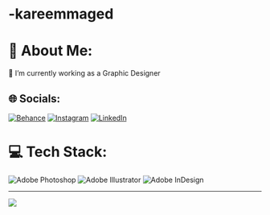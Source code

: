 # -kareemmaged
# 💫 About Me:
🔭 I’m currently working as a Graphic Designer<br>


## 🌐 Socials:
[![Behance](https://img.shields.io/badge/Behance-1769ff?logo=behance&logoColor=white)](https://behance.net/kareemmaged22) [![Instagram](https://img.shields.io/badge/Instagram-%23E4405F.svg?logo=Instagram&logoColor=white)](https://instagram.com/kareem_maged_22) [![LinkedIn](https://img.shields.io/badge/LinkedIn-%230077B5.svg?logo=linkedin&logoColor=white)](https://linkedin.com/in/kareem-maged-22) 

# 💻 Tech Stack:
![Adobe Photoshop](https://img.shields.io/badge/adobephotoshop-%2331A8FF.svg?style=for-the-badge&logo=adobephotoshop&logoColor=white) ![Adobe Illustrator](https://img.shields.io/badge/adobeillustrator-%23FF9A00.svg?style=for-the-badge&logo=adobeillustrator&logoColor=white) ![Adobe InDesign](https://img.shields.io/badge/Adobe%20InDesign-49021F?style=for-the-badge&logo=adobeindesign&logoColor=white)

---
[![](https://visitcount.itsvg.in/api?id=kareemmaged&icon=3&color=0)](https://visitcount.itsvg.in)

<!-- Proudly created with GPRM ( https://gprm.itsvg.in ) -->
